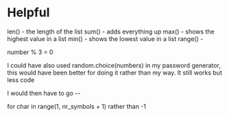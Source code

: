 # Helpful

len() - the length of the list 
sum() - adds everything up
max() - shows the highest value in a list
min() - shows the lowest value in a list
range() - 

number % 3 = 0


I could have also used random.choice(numbers) in my password generator, this would have been better for doing it rather than my way. It still works but less code

I would then have to go --

for char in range(1, nr_symbols + 1) rather than -1